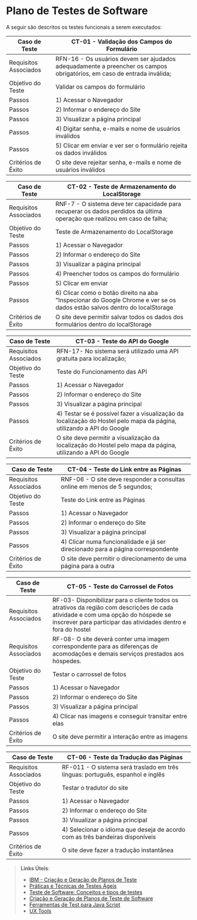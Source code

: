 # Plano de Testes de Software

A seguir são descritos os testes funcionais a serem executados: 

| Caso de Teste | CT-01 - Validação dos Campos do Formulário |
|---------------|--------------------------|
| Requisitos Associados | RFN-16 - Os usuários devem ser ajudados adequadamente a preencher os campos obrigatórios, em caso de entrada inválida;|
| Objetivo do Teste | Validar os campos do formulário |
| Passos |1) Acessar o Navegador
| Passos |2) Informar o endereço do Site
| Passos |3) Visualizar a página principal
| Passos |4) Digitar senha, e-mails e nome de usuários inválidos
| Passos |5) Clicar em enviar e ver ser o formulário rejeita os dados inválidos|
| Critérios de Êxito | O site deve rejeitar senha, e-mails e nome de usuários inválidos |
 

| Caso de Teste | CT-02 - Teste de Armazenamento do LocalStorage |
|---------------|--------------------------|
| Requisitos Associados | RNF-7 - O sistema deve ter capacidade para recuperar os dados perdidos da última operação que realizou em caso de falha;|
| Objetivo do Teste | Teste de Armazenamento do LocalStorage |
| Passos |1) Acessar o Navegador
| Passos |2) Informar o endereço do Site
| Passos |3) Visualizar a página principal
| Passos |4) Preencher todos os campos do formulário
| Passos |5) Clicar em enviar
| Passos |6) Clicar como o botão direito na aba "Inspecionar do Google Chrome e ver se os dados estão salvos dentro do localStorage|
| Critérios de Êxito | O site deve permitir salvar todos os dados dos formulários dentro do localStorage|


| Caso de Teste | CT-03 - Teste do API do Google |
|---------------|--------------------------|
| Requisitos Associados | RFN-17- No sistema será utilizado uma API gratuita para localização;|
| Objetivo do Teste | Teste do Funcionamento das API |
| Passos |1) Acessar o Navegador
| Passos |2) Informar o endereço do Site
| Passos |3) Visualizar a página principal
| Passos |4) Testar se é possível fazer a visualização da localização do Hostel pelo mapa da página, utilizando a API do Google|
| Critérios de Êxito | O site deve permitir a visualização da localização do Hostel pelo mapa da página, utilizando a API do Google|


| Caso de Teste | CT-04 - Teste do Link entre as Páginas |
|---------------|--------------------------|
| Requisitos Associados | RNF-06 - O site deve responder a consultas online em menos de 5 segundos;|
| Objetivo do Teste | Teste do Link entre as Páginas |
| Passos |1) Acessar o Navegador
| Passos |2) Informar o endereço do Site
| Passos |3) Visualizar a página principal
| Passos |4) Clicar numa funcionalidade e já ser direcionado para a página correspondente|
| Critérios de Êxito | O site deve permitir o direcionamento de uma página para a outra|

| Caso de Teste | CT-05 - Teste do Carrossel de Fotos |
|---------------|--------------------------|
| Requisitos Associados | RF-03- Disponibilizar para o cliente todos os atrativos da região com descrições de cada atividade e com uma opção do hóspede se inscrever para participar das atividades dentro e fora do hostel|
| Requisitos Associados | RF-08- O site deverá conter uma imagem correspondente para as diferenças de acomodações e demais serviços prestados aos hóspedes.|
| Objetivo do Teste | Testar o carrossel de fotos |
| Passos |1) Acessar o Navegador
| Passos |2) Informar o endereço do Site
| Passos |3) Visualizar a página principal
| Passos |4) Clicar nas imagens e conseguir transitar entre elas|
| Critérios de Êxito | O site deve permitir a interação entre as imagens |



| Caso de Teste | CT-06 - Teste da Tradução das Páginas |
|---------------|--------------------------|
| Requisitos Associados | RF-011 - O sistema será traslado em três línguas: português, espanhol e inglês|
| Objetivo do Teste | Testar o tradutor do site|
| Passos |1) Acessar o Navegador
| Passos |2) Informar o endereço do Site
| Passos |3) Visualizar a página principal
| Passos |4) Selecionar o idioma que deseja de acordo com as três bandeiras disponíveis|
| Critérios de Êxito | O site deve fazer a tradução instantânea |

> **Links Úteis**:
> - [IBM - Criação e Geração de Planos de Teste](https://www.ibm.com/developerworks/br/local/rational/criacao_geracao_planos_testes_software/index.html)
> - [Práticas e Técnicas de Testes Ágeis](http://assiste.serpro.gov.br/serproagil/Apresenta/slides.pdf)
> -  [Teste de Software: Conceitos e tipos de testes](https://blog.onedaytesting.com.br/teste-de-software/)
> - [Criação e Geração de Planos de Teste de Software](https://www.ibm.com/developerworks/br/local/rational/criacao_geracao_planos_testes_software/index.html)
> - [Ferramentas de Test para Java Script](https://geekflare.com/javascript-unit-testing/)
> - [UX Tools](https://uxdesign.cc/ux-user-research-and-user-testing-tools-2d339d379dc7)
